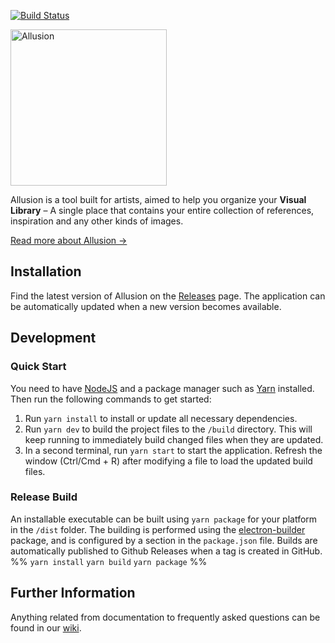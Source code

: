 [![Build Status](https://travis-ci.com/allusion-app/Allusion.svg?token=a7yw4czL1Lye2zty617R&branch=master)](https://travis-ci.com/allusion-app/Allusion)

<img alt="Allusion" src="./resources/images/helpcenter/logo-about-helpcenter-dark.jpg" width="250" />

Allusion is a tool built for artists, aimed to help you organize your **Visual Library** – A single place that contains your entire collection of references, inspiration and any other kinds of images.

[Read more about Allusion →](https://allusion-app.github.io/)

## Installation

Find the latest version of Allusion on the [Releases](https://github.com/allusion-app/Allusion/releases) page.
The application can be automatically updated when a new version becomes available.

## Development

### Quick Start

You need to have [NodeJS](https://nodejs.org/en/download/) and a package manager such as [Yarn](https://yarnpkg.com/lang/en/docs/install/) installed.
Then run the following commands to get started:

1. Run `yarn install` to install or update all necessary dependencies.
2. Run `yarn dev` to build the project files to the `/build` directory. This will keep running to immediately build changed files when they are updated.
3. In a second terminal, run `yarn start` to start the application. Refresh the window (Ctrl/Cmd + R) after modifying a file to load the updated build files.

### Release Build

An installable executable can be built using `yarn package` for your platform in the `/dist` folder. The building is performed using the [electron-builder](https://www.electron.build/) package, and is configured by a section in the `package.json` file.
Builds are automatically published to Github Releases when a tag is created in GitHub.
%% `yarn install` `yarn build` `yarn package` %%

## Further Information

Anything related from documentation to frequently asked questions can be found in our [wiki](https://github.com/allusion-app/Allusion/wiki).
